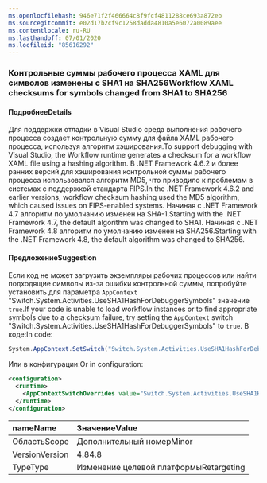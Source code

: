 ```yaml
---
ms.openlocfilehash: 946e71f2f466664c8f9fcf4811288ce693a872eb
ms.sourcegitcommit: e02d17b2cf9c1258dadda4810a5e6072a0089aee
ms.contentlocale: ru-RU
ms.lasthandoff: 07/01/2020
ms.locfileid: "85616292"
---
```

### <a name="workflow-xaml-checksums-for-symbols-changed-from-sha1-to-sha256"></a><span data-ttu-id="b8b20-101">Контрольные суммы рабочего процесса XAML для символов изменены с SHA1 на SHA256</span><span class="sxs-lookup"><span data-stu-id="b8b20-101">Workflow XAML checksums for symbols changed from SHA1 to SHA256</span></span>

#### <a name="details"></a><span data-ttu-id="b8b20-102">Подробнее</span><span class="sxs-lookup"><span data-stu-id="b8b20-102">Details</span></span>

<span data-ttu-id="b8b20-103">Для поддержки отладки в Visual Studio среда выполнения рабочего процесса создает контрольную сумму для файла XAML рабочего процесса, используя алгоритм хэширования.</span><span class="sxs-lookup"><span data-stu-id="b8b20-103">To support debugging with Visual Studio, the Workflow runtime generates a checksum for a workflow XAML file using a hashing algorithm.</span></span> <span data-ttu-id="b8b20-104">В .NET Framework 4.6.2 и более ранних версий для хэширования контрольной суммы рабочего процесса использовался алгоритм MD5, что приводило к проблемам в системах с поддержкой стандарта FIPS.</span><span class="sxs-lookup"><span data-stu-id="b8b20-104">In the .NET Framework 4.6.2 and earlier versions, workflow checksum hashing used the MD5 algorithm, which caused issues on FIPS-enabled systems.</span></span> <span data-ttu-id="b8b20-105">Начиная с .NET Framework 4.7 алгоритм по умолчанию изменен на SHA-1.</span><span class="sxs-lookup"><span data-stu-id="b8b20-105">Starting with the .NET Framework 4.7, the default algorithm was changed to SHA1.</span></span> <span data-ttu-id="b8b20-106">Начиная с .NET Framework 4.8 алгоритм по умолчанию изменен на SHA256.</span><span class="sxs-lookup"><span data-stu-id="b8b20-106">Starting with the .NET Framework 4.8, the default algorithm was changed to SHA256.</span></span>

#### <a name="suggestion"></a><span data-ttu-id="b8b20-107">Предложение</span><span class="sxs-lookup"><span data-stu-id="b8b20-107">Suggestion</span></span>

<span data-ttu-id="b8b20-108">Если код не может загрузить экземпляры рабочих процессов или найти подходящие символы из-за ошибки контрольной суммы, попробуйте установить для параметра `AppContext` "Switch.System.Activities.UseSHA1HashForDebuggerSymbols" значение `true`.</span><span class="sxs-lookup"><span data-stu-id="b8b20-108">If your code is unable to load workflow instances or to find appropriate symbols due to a checksum failure, try setting the `AppContext` switch "Switch.System.Activities.UseSHA1HashForDebuggerSymbols" to `true`.</span></span> <span data-ttu-id="b8b20-109">В коде:</span><span class="sxs-lookup"><span data-stu-id="b8b20-109">In code:</span></span>

```csharp
System.AppContext.SetSwitch("Switch.System.Activities.UseSHA1HashForDebuggerSymbols", true);
```

<span data-ttu-id="b8b20-110">Или в конфигурации:</span><span class="sxs-lookup"><span data-stu-id="b8b20-110">Or in configuration:</span></span>

```xml
<configuration>
  <runtime>
    <AppContextSwitchOverrides value="Switch.System.Activities.UseSHA1HashForDebuggerSymbols=true" />
  </runtime>
</configuration>
```

| <span data-ttu-id="b8b20-111">name</span><span class="sxs-lookup"><span data-stu-id="b8b20-111">Name</span></span>    | <span data-ttu-id="b8b20-112">Значение</span><span class="sxs-lookup"><span data-stu-id="b8b20-112">Value</span></span>       |
|:--------|:------------|
| <span data-ttu-id="b8b20-113">Область</span><span class="sxs-lookup"><span data-stu-id="b8b20-113">Scope</span></span>   | <span data-ttu-id="b8b20-114">Дополнительный номер</span><span class="sxs-lookup"><span data-stu-id="b8b20-114">Minor</span></span>       |
| <span data-ttu-id="b8b20-115">Version</span><span class="sxs-lookup"><span data-stu-id="b8b20-115">Version</span></span> | <span data-ttu-id="b8b20-116">4.8</span><span class="sxs-lookup"><span data-stu-id="b8b20-116">4.8</span></span>         |
| <span data-ttu-id="b8b20-117">Type</span><span class="sxs-lookup"><span data-stu-id="b8b20-117">Type</span></span>    | <span data-ttu-id="b8b20-118">Изменение целевой платформы</span><span class="sxs-lookup"><span data-stu-id="b8b20-118">Retargeting</span></span> |
